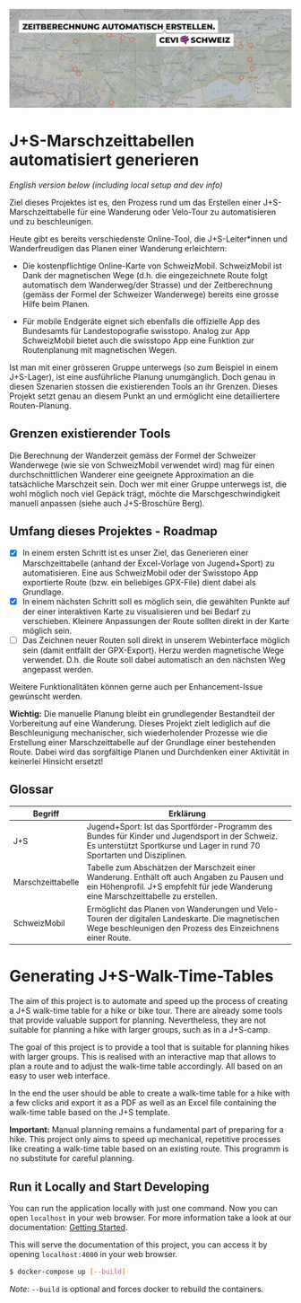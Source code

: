 ![Claim Image](docs/imgs/Claim.png)

# J+S-Marschzeittabellen automatisiert generieren

_English version below (including local setup and dev info)_

Ziel dieses Projektes ist es, den Prozess rund um das Erstellen einer J+S-Marschzeittabelle für eine Wanderung oder
Velo-Tour zu automatisieren und zu beschleunigen.

Heute gibt es bereits verschiedenste Online-Tool, die J+S-Leiter*innen und Wanderfreudigen das Planen einer Wanderung
erleichtern:

- Die kostenpflichtige Online-Karte von SchweizMobil. SchweizMobil ist Dank der magnetischen Wege (d.h. die
  eingezeichnete Route folgt automatisch dem Wanderweg/der Strasse) und der Zeitberechnung (gemäss der Formel der
  Schweizer Wanderwege) bereits eine grosse Hilfe beim Planen.

- Für mobile Endgeräte eignet sich ebenfalls die offizielle App des Bundesamts für Landestopografie swisstopo. Analog
  zur App SchweizMobil bietet auch die swisstopo App eine Funktion zur Routenplanung mit magnetischen Wegen.

Ist man mit einer grösseren Gruppe unterwegs (so zum Beispiel in einem J+S-Lager), ist eine ausführliche Planung
unumgänglich. Doch genau in diesen Szenarien stossen die existierenden Tools an ihr Grenzen. Dieses Projekt setzt genau
an diesem Punkt an und ermöglicht eine detailliertere Routen-Planung.

## Grenzen existierender Tools

Die Berechnung der Wanderzeit gemäss der Formel der Schweizer Wanderwege (wie sie von SchweizMobil verwendet wird)  mag
für einen durchschnittlichen Wanderer eine geeignete Approximation an die tatsächliche Marschzeit sein. Doch wer mit
einer Gruppe unterwegs ist, die wohl möglich noch viel Gepäck trägt, möchte die Marschgeschwindigkeit manuell
anpassen (siehe auch J+S-Broschüre Berg).

## Umfang dieses Projektes - Roadmap

- [x] In einem ersten Schritt ist es unser Ziel, das Generieren einer Marschzeittabelle (anhand der Excel-Vorlage von
  Jugend+Sport) zu automatisieren. Eine aus SchweizMobil oder der Swisstopo App exportierte Route (bzw. ein beliebiges
  GPX-File) dient dabei als Grundlage.
- [x] In einem nächsten Schritt soll es möglich sein, die gewählten Punkte auf der einer interaktiven Karte zu
  visualisieren und bei Bedarf zu verschieben. Kleinere Anpassungen der Route sollten direkt in der Karte möglich sein.
- [ ] Das Zeichnen neuer Routen soll direkt in unserem Webinterface möglich sein (damit entfällt der GPX-Export). Herzu
  werden magnetische Wege verwendet. D.h. die Route soll dabei automatisch an den nächsten Weg angepasst werden.

Weitere Funktionalitäten können gerne auch per Enhancement-Issue gewünscht werden.

**Wichtig:** Die manuelle Planung bleibt ein grundlegender Bestandteil der Vorbereitung auf eine Wanderung. Dieses
Projekt zielt lediglich auf die Beschleunigung mechanischer, sich wiederholender Prozesse wie die Erstellung einer
Marschzeittabelle auf der Grundlage einer bestehenden Route. Dabei wird das sorgfältige Planen und Durchdenken einer
Aktivität in keinerlei Hinsicht ersetzt!

## Glossar

| Begriff           | Erklärung                                                                                                                                                                           |
|-------------------|-------------------------------------------------------------------------------------------------------------------------------------------------------------------------------------|
| J+S               | Jugend+Sport: Ist das Sportförder-Programm des Bundes für Kinder und Jugendsport in der Schweiz. Es unterstützt  Sportkurse und Lager in rund 70 Sportarten und Disziplinen.        |
| Marschzeittabelle | Tabelle zum Abschätzen der Marschzeit einer Wanderung. Enthält oft auch Angaben zu Pausen und ein Höhenprofil. J+S empfehlt für jede Wanderung eine Marschzeittabelle zu erstellen. |
| SchweizMobil      | Ermöglicht das Planen von Wanderungen und Velo-Touren der digitalen Landeskarte. Die magnetischen Wege beschleunigen den Prozess des Einzeichnens einer Route.                      |

# Generating J+S-Walk-Time-Tables

The aim of this project is to automate and speed up the process of creating a J+S walk-time table for a hike or bike
tour. There are already some tools that provide valuable support for planning. Nevertheless, they are not suitable for
planning a hike with larger groups, such as in a J+S-camp.

The goal of this project is to provide a tool that is suitable for planning hikes with larger groups. This is realised
with an interactive map that allows to plan a route and to adjust the walk-time table accordingly. All based on an easy
to user web interface.

In the end the user should be able to create a walk-time table for a hike with a few clicks and export it as a PDF as
well as an Excel file containing the walk-time table based on the J+S template.

**Important:** Manual planning remains a fundamental part of preparing for a hike. This project only aims to speed up
mechanical, repetitive processes like creating a walk-time table based on an existing route. This programm is no
substitute for careful planning.

## Run it Locally and Start Developing

You can run the application locally with just one command. Now you can open `localhost` in your web browser. For more
information take a look at our documentation: [Getting Started](https://docs.map.cevi.tools/).

This will serve the documentation of this project, you can access it by opening `localhost:4000` in your web browser.

```bash
$ docker-compose up [--build]
```

*Note:* `--build` is optional and forces docker to rebuild the containers.